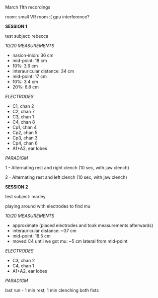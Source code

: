 March 11th recordings

room: small VR room :( gpu interference?

__SESSION 1__

test subject: rebecca

*10/20 MEASUREMENTS*
- nasion-inion: 36 cm
- mid-point: 18 cm
- 10%: 3.6 cm
- interauricular distance: 34 cm
- mid-point: 17 cm
- 10%: 3.4 cm
- 20%: 6.8 cm

*ELECTRODES*
- C1, chan 2
- C2, chan 7
- C3, chan 1
- C4, chan 8
- Cp1, chan 4
- Cp2, chan 5
- Cp3, chan 3
- Cp4, chan 6
- A1+A2, ear lobes

*PARADIGM*

1 - Alternating rest and right clench (10 sec, with jaw clench)

2 - Alternating rest and left clench (10 sec, with jaw clench)

__SESSION 2__

test subject: marley

playing around with electrodes to find mu 

*10/20 MEASUREMENTS*
- approximate (placed electrodes and took measurements afterwards)
- interauricular distance: ~37 cm
- mid-point: 18.5 cm
- moved C4 until we got mu: ~5 cm lateral from mid-point

*ELECTRODES*
- C3, chan 2
- C4, chan 1
- A1+A2, ear lobes

*PARADIGM*

last run - 1 min rest, 1 min clenching both fists

